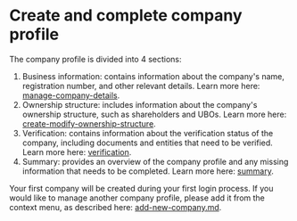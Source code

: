 # Create and complete company profile

The company profile is divided into 4 sections:

1. Business information: contains information about the company's name, registration number, and other relevant details. Learn more here: [manage-company-details](manage-company-details/ "mention").
2. Ownership structure: includes information about the company's ownership structure, such as shareholders and UBOs. Learn more here: [create-modify-ownership-structure](create-modify-ownership-structure/ "mention").
3. Verification: contains information about the verification status of the company, including documents and entities that need to be verified. Learn more here: [verification](verification/ "mention").
4. Summary: provides an overview of the company profile and any missing information that needs to be completed. Learn more here: [summary](summary/ "mention").

Your first company will be created during your first login process. If you would like to manage another company profile, please add it from the context menu, as described here: [add-new-company.md](add-new-company.md "mention").
